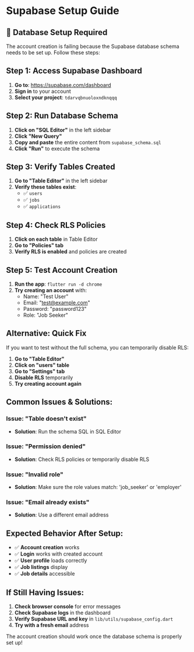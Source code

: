 # Supabase Setup Guide

## **🔧 Database Setup Required**

The account creation is failing because the Supabase database schema needs to be set up. Follow these steps:

## **Step 1: Access Supabase Dashboard**

1. **Go to**: https://supabase.com/dashboard
2. **Sign in** to your account
3. **Select your project**: `tdarvqbnuoloxndknqqq`

## **Step 2: Run Database Schema**

1. **Click on "SQL Editor"** in the left sidebar
2. **Click "New Query"**
3. **Copy and paste** the entire content from `supabase_schema.sql`
4. **Click "Run"** to execute the schema

## **Step 3: Verify Tables Created**

1. **Go to "Table Editor"** in the left sidebar
2. **Verify these tables exist**:
   - ✅ `users`
   - ✅ `jobs` 
   - ✅ `applications`

## **Step 4: Check RLS Policies**

1. **Click on each table** in Table Editor
2. **Go to "Policies" tab**
3. **Verify RLS is enabled** and policies are created

## **Step 5: Test Account Creation**

1. **Run the app**: `flutter run -d chrome`
2. **Try creating an account** with:
   - Name: "Test User"
   - Email: "test@example.com"
   - Password: "password123"
   - Role: "Job Seeker"

## **Alternative: Quick Fix**

If you want to test without the full schema, you can temporarily disable RLS:

1. **Go to "Table Editor"**
2. **Click on "users" table**
3. **Go to "Settings" tab**
4. **Disable RLS** temporarily
5. **Try creating account again**

## **Common Issues & Solutions:**

### **Issue: "Table doesn't exist"**
- **Solution**: Run the schema SQL in SQL Editor

### **Issue: "Permission denied"**
- **Solution**: Check RLS policies or temporarily disable RLS

### **Issue: "Invalid role"**
- **Solution**: Make sure the role values match: 'job_seeker' or 'employer'

### **Issue: "Email already exists"**
- **Solution**: Use a different email address

## **Expected Behavior After Setup:**

- ✅ **Account creation** works
- ✅ **Login** works with created account
- ✅ **User profile** loads correctly
- ✅ **Job listings** display
- ✅ **Job details** accessible

## **If Still Having Issues:**

1. **Check browser console** for error messages
2. **Check Supabase logs** in the dashboard
3. **Verify Supabase URL and key** in `lib/utils/supabase_config.dart`
4. **Try with a fresh email** address

The account creation should work once the database schema is properly set up!
